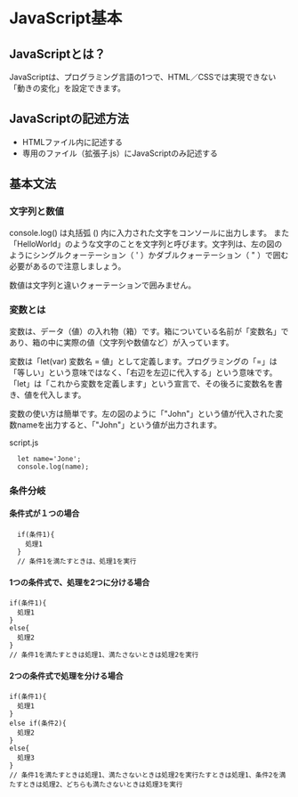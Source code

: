 # JavaScript基本

## JavaScriptとは？
JavaScriptは、プログラミング言語の1つで、HTML／CSSでは実現できない「動きの変化」を設定できます。


## JavaScriptの記述方法
* HTMLファイル内に記述する
* 専用のファイル（拡張子.js）にJavaScriptのみ記述する


## 基本文法

### 文字列と数値

console.log() は丸括弧 () 内に入力された文字をコンソールに出力します。
また「HelloWorld」のような文字のことを文字列と呼びます。文字列は、左の図のようにシングルクォーテーション（ ' ）かダブルクォーテーション（ " ）で囲む必要があるので注意しましょう。

数値は文字列と違いクォーテーションで囲みません。

### 変数とは

変数は、データ（値）の入れ物（箱）です。箱についている名前が「変数名」であり、箱の中に実際の値（文字列や数値など）が入っています。

変数は「let(var) 変数名 = 値」として定義します。プログラミングの「=」は「等しい」という意味ではなく、「右辺を左辺に代入する」という意味です。「let」は「これから変数を定義します」という宣言で、その後ろに変数名を書き、値を代入します。

変数の使い方は簡単です。左の図のように「"John"」という値が代入された変数nameを出力すると、「"John"」という値が出力されます。

script.js
```
  let name='Jone';
  console.log(name);
```

### 条件分岐

#### 条件式が１つの場合

```
  if(条件1){
    処理1
  }
  // 条件1を満たすときは、処理1を実行
```

#### 1つの条件式で、処理を2つに分ける場合
```
if(条件1){
  処理1
}
else{
  処理2
}
// 条件1を満たすときは処理1、満たさないときは処理2を実行
```
#### 2つの条件式で処理を分ける場合
```
if(条件1){
  処理1
}
else if(条件2){
  処理2
}
else{
  処理3
}
// 条件1を満たすときは処理1、満たさないときは処理2を実行たすときは処理1、条件2を満たすときは処理2、どちらも満たさないときは処理3を実行
```